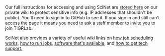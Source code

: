 Our full instructions for accessing and using SciNet are [stored here](https://github.com/TIGRLab/admin/wiki/SciNet) on our private wiki to protect sensitive info (e.g. IP addresses that shouldn't be public). You'll need to sign in to GitHub to see it. If you sign in and still can't access the page it means you need to ask a staff member to invite you to join TIGRLab.

SciNet also provides a variety of useful wiki links on [how job scheduling works](https://docs.computecanada.ca/wiki/Allocations_and_resource_scheduling), [how to run jobs](https://docs.computecanada.ca/wiki/Running_jobs), [software that's available](https://docs.computecanada.ca/wiki/Available_software), and [how to get tech support.](https://docs.computecanada.ca/wiki/Technical_support)